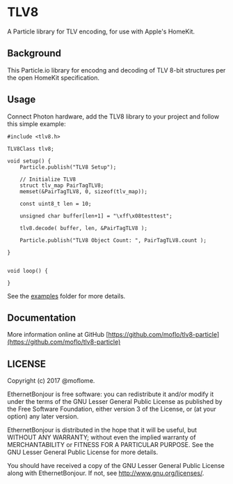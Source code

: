 # TLV8

A Particle library for TLV encoding, for use with Apple's HomeKit.

## Background

This Particle.io library for encodng and decoding of TLV 8-bit structures per the open HomeKit specification.


## Usage

Connect Photon hardware, add the TLV8 library to your project and follow this simple example:

```
#include <tlv8.h>

TLV8Class tlv8;

void setup() {
    Particle.publish("TLV8 Setup");

    // Initialize TLV8
    struct tlv_map PairTagTLV8;
    memset(&PairTagTLV8, 0, sizeof(tlv_map));  

    const uint8_t len = 10;

    unsigned char buffer[len+1] = "\xff\x08testtest";

    tlv8.decode( buffer, len, &PairTagTLV8 );

    Particle.publish("TLV8 Object Count: ", PairTagTLV8.count );

}


void loop() {

}
```

See the [examples](examples) folder for more details.

## Documentation

More information online at GitHub [https://github.com/moflo/tlv8-particle](https://github.com/moflo/tlv8-particle)


## LICENSE
Copyright (c) 2017 @moflome.

EthernetBonjour is free software: you can redistribute it and/or
modify it under the terms of the GNU Lesser General Public License
as published by the Free Software Foundation, either version 3 of
the License, or (at your option) any later version.

EthernetBonjour is distributed in the hope that it will be useful,
but WITHOUT ANY WARRANTY; without even the implied warranty of
MERCHANTABILITY or FITNESS FOR A PARTICULAR PURPOSE.  See the
GNU Lesser General Public License for more details.

You should have received a copy of the GNU Lesser General Public
License along with EthernetBonjour. If not, see
<http://www.gnu.org/licenses/>.
